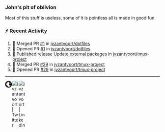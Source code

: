 ### John's pit of oblivion

Most of this stuff is useless, some of it is pointless all is made in good fun.

### :zap: Recent Activity

<!--START_SECTION:activity-->
1. 🎉 Merged PR [#1](https://github.com/jvzantvoort/dotfiles/pull/1) in [jvzantvoort/dotfiles](https://github.com/jvzantvoort/dotfiles)
2. 💪 Opened PR [#1](https://github.com/jvzantvoort/dotfiles/pull/1) in [jvzantvoort/dotfiles](https://github.com/jvzantvoort/dotfiles)
3. 🚀 Published release [Update external packages](https://github.com/jvzantvoort/tmux-project/releases/tag/tmux-project-0.11.0) in [jvzantvoort/tmux-project](https://github.com/jvzantvoort/tmux-project)
4. 🎉 Merged PR [#29](https://github.com/jvzantvoort/tmux-project/pull/29) in [jvzantvoort/tmux-project](https://github.com/jvzantvoort/tmux-project)
5. 💪 Opened PR [#29](https://github.com/jvzantvoort/tmux-project/pull/29) in [jvzantvoort/tmux-project](https://github.com/jvzantvoort/tmux-project)
<!--END_SECTION:activity-->

---

[<img align="left" alt="jvzantvoort.org" width="22px" src="https://raw.githubusercontent.com/iconic/open-iconic/master/svg/globe.svg" />][website]
[<img align="left" alt="jvzantvoort | Twitter" width="22px" src="https://cdn.jsdelivr.net/npm/simple-icons@v3/icons/twitter.svg" />][twitter]
[<img align="left" alt="jvzantvoort | LinkedIn" width="22px" src="https://cdn.jsdelivr.net/npm/simple-icons@v3/icons/linkedin.svg" />][linkedin]


[website]: https://vanzantvoort.org/
[twitter]: https://twitter.com/jvanzantvoort
[linkedin]: https://www.linkedin.com/in/johnvanzantvoort/
